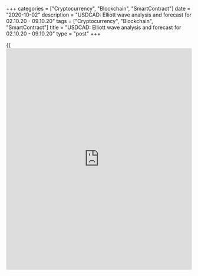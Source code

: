 +++
categories = ["Cryptocurrency", "Blockchain", "SmartContract"]
date = "2020-10-02"
description = "USDCAD: Elliott wave analysis and forecast for 02.10.20 - 09.10.20"
tags = ["Cryptocurrency", "Blockchain", "SmartContract"]
title = "USDCAD: Elliott wave analysis and forecast for 02.10.20 - 09.10.20"
type = "post"
+++

{{<iframe id="large-banner" src="https://www.bounty.group/#slide=7.0" width="100%" height="600" scrolling="no" style="border: 0px solid rgb(216, 221, 230); border-radius: 3px;">}}

2020-10-02

2020-10-02

USDCAD: Elliott wave analysis and forecast for 02.10.20 – 09.10.20Alex
Geuta

 **Main scenario:** consider long positions from corrections above the
level of 1.3240 with a target in 1.3500 – 1.3629.

 **Alternative scenario:** breakout and consolidation below the level of
1.3240 will allow the pair to continue declining to the levels of 1.3124
– 1.2990.

 **Analysis:** Wave (С) of 4 of larger degree continues developing on
the [daily](https://www.fintecher.org/2020/03/03/forex-trading-daily-strategy/) time frame, with the first wave 1 of (C) formed inside. An
ascending correction started developing as wave 2 of (С) on the H4 time
frame, with wave a of 2 forming inside. Apparently, the third wave of
smaller degree (iii) of a formed on the H1 time frame and, supposedly, a
local correction in the form of wave (iv) of a is formed. If this
assumption is correct, the pair may be expected to continue growing to
the levels of 1.3500 – 1.3629 once the local correction (iv) of a
formed. The level of 1.3240 is critical in this scenario, as the
breakout will enable the pair to continue rising to the levels of 1.3124
– 1.2990.

* * *

* * *

* * *

P.S. Did you like my article? Share it in social networks: it will be
the best “thank you" :)

Ask me questions and comment below. I’ll be glad to answer your
questions and give necessary explanations.

 **Useful links:**

  * I recommend trying to trade with a reliable broker [here][1]. The system allows you to trade by yourself or copy successful traders from all across the globe.
  * Use my promo-code BLOG for getting deposit bonus 50% on LiteForex platform. Just enter this code in the appropriate field while [depositing][2] your trading account.
  * Telegram chat for traders: <t.me/liteforexengchat>. We are sharing the signals and trading experience
  * Telegram channel with high-quality analytics, Forex reviews, training articles, and other useful things for traders <t.me/liteforex>

## Price chart of USDCAD in real time mode

The content of this article reflects the author’s opinion and does not
necessarily reflect the official position of LiteForex. The material
published on this page is provided for informational purposes only and
should not be considered as the provision of investment advice for the
purposes of Directive 2004/39/EC.

Rate this article:

{{value}}

( {{count}} {{title}} )

   1. my.liteforex.com/?category=analysts-opinions&slug=usdcad-elliott-wave-analysis-and-forecast-for-021020-091020&openPopup=%2Fregistration%2Fpopup&utm_source=blog&utm_medium=article&utm_campaign=bonus
   2. my.liteforex.com/deposit/?category=analysts-opinions&slug=usdcad-elliott-wave-analysis-and-forecast-for-021020-091020&promo_code=BLOG&utm_source=blog&utm_medium=article&utm_campaign=bonus